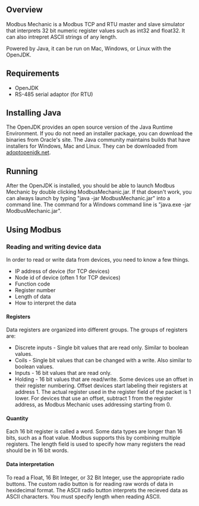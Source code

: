 ## Overview
Modbus Mechanic is a Modbus TCP and RTU master and slave simulator that interprets 32 bit numeric register values such as int32 and float32. It can also intrepret ASCII strings of any length.

Powered by Java, it can be run on Mac, Windows, or Linux with the OpenJDK.

## Requirements
- OpenJDK
- RS-485 serial adaptor (for RTU)

## Installing Java
The OpenJDK provides an open source version of the Java Runtime Environment. If you do not need an installer package, you can download the binaries from Oracle's site. The Java community maintains builds that have installers for Windows, Mac and Linux. They can be downloaded from [adoptopenjdk.net](https://adoptopenjdk.net/).

## Running
After the OpenJDK is installed, you should be able to launch Modbus Mechanic by double clicking ModbusMechanic.jar. If that doesn't work, you can always launch by typing "java -jar ModbusMechanic.jar" into a command line. The command for a Windows command line is "java.exe -jar ModbusMechanic.jar".

## Using Modbus

### Reading and writing device data
In order to read or write data from devices, you need to know a few things.
- IP address of device (for TCP devices)
- Node id of device (often 1 for TCP devices)
- Function code
- Register number
- Length of data
- How to interpret the data

#### Registers
Data registers are organized into different groups. The groups of registers are:
- Discrete inputs - Single bit values that are read only. Similar to boolean values.
- Coils - Single bit values that can be changed with a write. Also similar to boolean values.
- Inputs - 16 bit values that are read only.
- Holding - 16 bit values that are read/write.
Some devices use an offset in their register numbering. Offset devices start labeling their registers at address 1. The actual register used in the register field of the packet is 1 lower. For devices that use an offset, subtract 1 from the register address, as Modbus Mechanic uses addressing starting from 0.

#### Quantity
Each 16 bit register is called a word. Some data types are longer than 16 bits, such as a float value. Modbus supports this by combining multiple registers. The length field is used to specify how many registers the read should be in 16 bit words.

#### Data interpretation
To read a Float, 16 Bit Integer, or 32 Bit Integer, use the appropriate radio buttons. The custom radio button is for reading raw words of data in hexidecimal format. The ASCII radio button interprets the recieved data as ASCII characters. You must specify length when reading ASCII.
